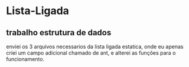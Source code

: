 # Lista-Ligada
trabalho estrutura de dados
------------------------------------------------------------------------------------------------------------------------------------------------------------
enviei os 3 arquivos necessarios da lista ligada estatica, onde eu apenas criei um 
campo adicional chamado de ant, e alterei as funções para o funcionamento.
